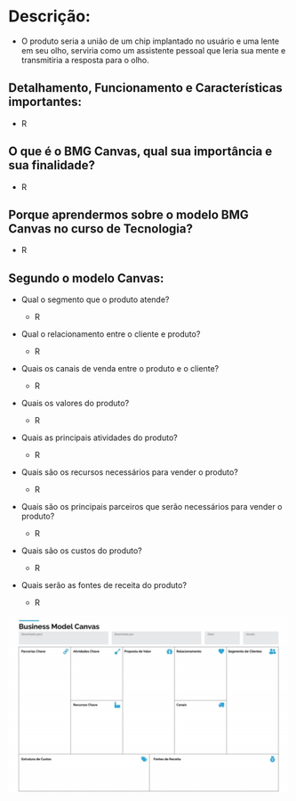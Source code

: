 # Descrição:

* O produto seria a união de um chip implantado no usuário e uma lente em seu olho, serviria como um assistente pessoal que leria sua mente e transmitiria a resposta para o olho.

## Detalhamento, Funcionamento e Características importantes:

* R

## O que é o BMG Canvas, qual sua importância e sua finalidade?

* R

## Porque aprendermos sobre o modelo BMG Canvas no curso de Tecnologia?

* R

## Segundo o modelo Canvas:

* Qual o segmento que o produto atende?

  * R
* Qual o relacionamento entre o cliente e produto?

  * R
* Quais os canais de venda entre o produto e o cliente?

  * R
* Quais os valores do produto?

  * R
* Quais as principais atividades do produto?

  * R
* Quais são os recursos necessários para vender o produto?

  * R
* Quais são os principais parceiros que serão necessários para vender o produto?

  * R
* Quais são os custos do produto?

  * R
* Quais serão as fontes de receita do produto?

  * R

![1712019681224](image/produto-ideia/1712019681224.jpg)
